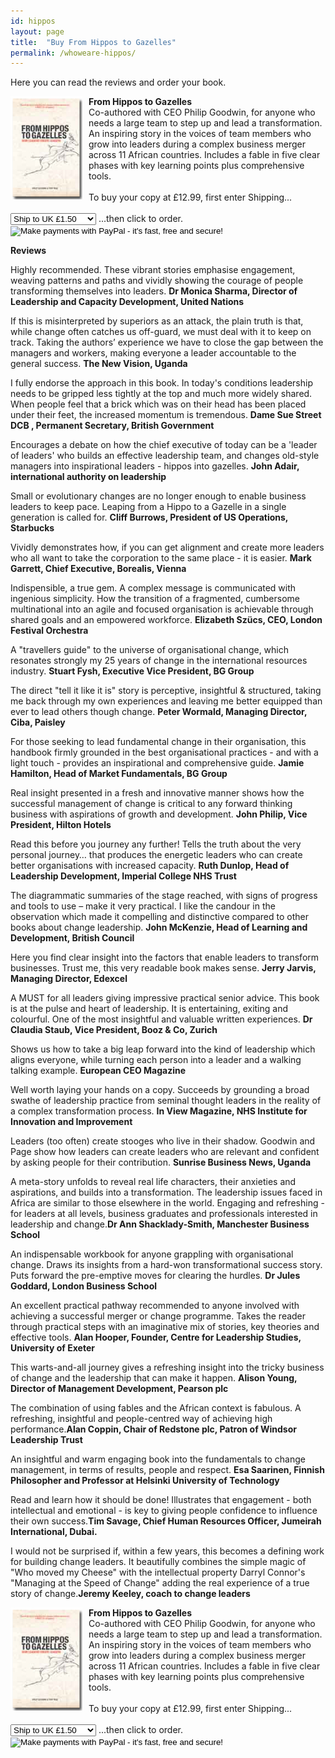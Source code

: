 ```yaml
---
id: hippos
layout: page
title:  "Buy From Hippos to Gazelles"
permalink: /whoweare-hippos/
---
```


Here you can read the reviews and order your book.

<div class="container clearfix">
<div style="float: left; width: 125px"><a href="/whoweare-hippos"><img src="/images/coverhippo.jpg" width="115" padding="10px"></a></div>
<div><strong>From Hippos to Gazelles</strong><br>
 Co-authored with CEO Philip Goodwin, for anyone who needs a large team to step up and lead a transformation. An inspiring story in the voices of team members who grow into leaders during a complex business merger across 11 African countries. Includes a fable in five clear phases with key learning points plus comprehensive tools.<br><br> 
To buy your copy at £12.99, first enter Shipping...<br><br>
  <form name="_xclick" action="https://www.paypal.com/cgi-bin/webscr" method="post">
<select name="shipping">
<option value="1.50">Ship to UK £1.50</option>
<option value="2.50">EU £2.50</option>
<option value="4.00">Rest of world £4.00</option>
</select>
<input type="hidden" name="cmd" value="_xclick">
<input type="hidden" name="business" value="tony@pageconsulting.co.uk">
<input type="hidden" name="currency_code" value="GBP">
<input type="hidden" name="item_name" value="Book: From Hippos to Gazelles: how leaders create leaders">
<input type="hidden" name="amount" value="12.99">
...then click to order.
<input type="image" src="/images/buynowbutton.gif" border="0" name="submit" alt="Make payments with PayPal - it's fast, free and secure!">
</form></div>
</div>

<strong>Reviews</strong>

 Highly recommended. These vibrant stories emphasise engagement, weaving patterns and paths and vividly showing the courage of people transforming themselves into leaders. <strong>Dr Monica Sharma, Director of Leadership and Capacity Development, United Nations</strong>

If this is misinterpreted by superiors as an attack, the plain truth is that, while change often catches us off-guard, we must deal with it to keep on track.  Taking the authors’ experience we have to close the gap between the managers and workers, making everyone a leader accountable to the general success. <strong>The New Vision, Uganda</strong>

I fully endorse the approach in this book. In today's conditions leadership needs to be gripped less tightly at the top and much more widely shared. When people feel that a brick which was on their head has been placed under their feet, the increased momentum is tremendous.
 <strong>Dame Sue Street DCB , Permanent Secretary, British Government </strong>

Encourages a debate on how the chief executive of today can be a 'leader of leaders' who builds an effective leadership team, and changes old-style managers into inspirational leaders - hippos into gazelles. <strong>John Adair, international authority on leadership </strong>

Small or evolutionary changes are no longer enough to enable business leaders to keep pace. Leaping from a Hippo to a Gazelle in a single generation is called for. <strong>Cliff Burrows, President of US Operations, Starbucks</strong>

Vividly demonstrates how, if you can get alignment and create more leaders who all want to take the corporation to the same place - it is easier. <strong>Mark Garrett, Chief Executive, Borealis, Vienna </strong>

Indispensible, a true gem. A complex message is communicated with ingenious simplicity. How the transition of a fragmented, cumbersome multinational into an agile and focused organisation is achievable through shared goals and an empowered workforce. <strong>Elizabeth Szücs, CEO, London Festival Orchestra </strong>

A "travellers guide" to the universe of organisational change, which resonates strongly my 25 years of change in the international resources industry. <strong>Stuart Fysh, Executive Vice President, BG Group</strong>

The direct "tell it like it is" story is perceptive, insightful & structured, taking me back through my own experiences and leaving me better equipped than ever to lead others though change. <strong>Peter Wormald, Managing Director, Ciba, Paisley</strong>

For those seeking to lead fundamental change in their organisation, this handbook firmly grounded in the best organisational practices - and with a light touch - provides an inspirational and comprehensive guide. <strong>Jamie Hamilton, Head of Market Fundamentals, BG Group </strong>

Real insight presented in a fresh and innovative manner shows how the successful management of change is critical to any forward thinking business with aspirations of growth and development. <strong>John Philip, Vice President, Hilton Hotels </strong>

Read this before you journey any further! Tells the truth about the very personal journey… that produces the energetic leaders who can create better organisations with increased capacity. <strong>Ruth Dunlop, Head of Leadership Development, Imperial College NHS Trust </strong>

The diagrammatic summaries of the stage reached, with signs of progress and tools to use – make it very practical. I like the candour in the observation which made it compelling and distinctive compared to other books about change leadership. <strong>John McKenzie, Head of Learning and Development, British Council </strong>

Here you find clear insight into the factors that enable leaders to transform businesses. Trust me, this very readable book makes sense. <strong>Jerry Jarvis, Managing Director, Edexcel </strong>

A MUST for all leaders giving impressive practical senior advice. This book is at the pulse and heart of leadership. It is entertaining, exiting and colourful. One of the most insightful and valuable written experiences. <strong>Dr Claudia Staub, Vice President, Booz & Co, Zurich </strong>

Shows us how to take a big leap forward into the kind of leadership which aligns everyone, while turning each person into a leader and a walking talking example. <strong>European CEO Magazine</strong>

Well worth laying your hands on a copy. Succeeds by grounding a broad swathe of leadership practice from seminal thought leaders in the reality of a complex transformation process. <strong>In View  Magazine, NHS Institute for Innovation and Improvement </strong>

Leaders (too often) create stooges who live in their shadow. Goodwin and Page show how leaders can create leaders who are relevant and confident by asking people for their contribution. <strong>Sunrise Business News, Uganda </strong>

A meta-story unfolds to reveal real life characters, their anxieties and aspirations, and builds into a transformation. The leadership issues faced in Africa are similar to those elsewhere in the world. Engaging and refreshing - for leaders at all levels, business graduates and professionals interested in leadership and change.<strong>Dr Ann Shacklady-Smith, Manchester Business School </strong>

An indispensable workbook for anyone grappling with organisational change. Draws its insights from a hard-won transformational success story. Puts forward the pre-emptive moves for clearing the hurdles.
<strong>Dr Jules Goddard, London Business School</strong>

An excellent practical pathway recommended to anyone involved with achieving a successful merger or change programme. Takes the reader through practical steps with an imaginative mix of stories, key theories and effective tools. <strong>Alan Hooper, Founder, Centre for Leadership Studies, University of Exeter</strong>

This warts-and-all journey gives a refreshing insight into the tricky business of change and the leadership that can make it happen. <strong>Alison Young, Director of Management Development, Pearson plc</strong>

The combination of using fables and the African context is fabulous. A refreshing, insightful and people-centred way of achieving high performance.<strong>Alan Coppin, Chair of Redstone plc, Patron of Windsor Leadership Trust </strong>

An insightful and warm engaging book into the fundamentals to change management, in terms of results, people and respect. <strong>Esa Saarinen, Finnish Philosopher and Professor at Helsinki University of Technology</strong>

Read and learn how it should be done! Illustrates that engagement - both intellectual and emotional - is key to giving people confidence to influence their own success.<strong>Tim Savage, Chief Human Resources Officer, Jumeirah International, Dubai.</strong>

I would not be surprised if, within a few years, this becomes a defining work for building change leaders. It beautifully combines the simple magic of "Who moved my Cheese" with the intellectual property Darryl Connor's "Managing at the Speed of Change" adding the real experience of a true story of change.<strong>Jeremy Keeley, coach to change leaders</strong>

<div class="container clearfix">
<div style="float: left; width: 125px"><a href="/whoweare-hippos"><img src="/images/coverhippo.jpg" width="115" padding="10px"></a></div>
<div><strong>From Hippos to Gazelles</strong><br>
 Co-authored with CEO Philip Goodwin, for anyone who needs a large team to step up and lead a transformation. An inspiring story in the voices of team members who grow into leaders during a complex business merger across 11 African countries. Includes a fable in five clear phases with key learning points plus comprehensive tools.<br><br> 
To buy your copy at £12.99, first enter Shipping...<br><br>
  <form name="_xclick" action="https://www.paypal.com/cgi-bin/webscr" method="post">
<select name="shipping">
<option value="1.50">Ship to UK £1.50</option>
<option value="2.50">EU £2.50</option>
<option value="4.00">Rest of world £4.00</option>
</select>
<input type="hidden" name="cmd" value="_xclick">
<input type="hidden" name="business" value="tony@pageconsulting.co.uk">
<input type="hidden" name="currency_code" value="GBP">
<input type="hidden" name="item_name" value="Book: From Hippos to Gazelles: how leaders create leaders">
<input type="hidden" name="amount" value="12.99">
...then click to order.
<input type="image" src="/images/buynowbutton.gif" border="0" name="submit" alt="Make payments with PayPal - it's fast, free and secure!">
</form></div>
</div>

